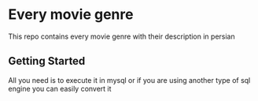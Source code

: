 # Every movie genre
This repo contains every movie genre with their description in persian
## Getting Started
All you need is to execute it in mysql or if you are using another type of sql engine you can easily convert it


